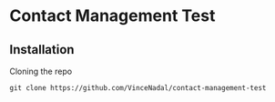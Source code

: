# Contact Management Test

## Installation

Cloning the repo
```
git clone https://github.com/VinceNadal/contact-management-test
```